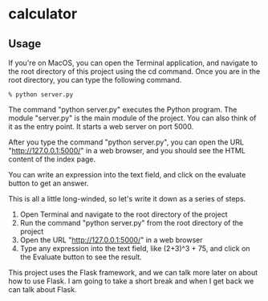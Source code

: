 # calculator

## Usage

If you're on MacOS, you can open the Terminal application, and navigate to the root directory of this project using the cd command. Once you are in the root directory, you can type the following command.

    % python server.py

The command "python server.py" executes the Python program. The module "server.py" is the main module of the project. You can also think of it as the entry point. It starts a web server on port 5000.

After you type the command "python server.py", you can open the URL "http://127.0.0.1:5000/" in a web browser, and you should see the HTML content of the index page.

You can write an expression into the text field, and click on the evaluate button to get an answer.

This is all a little long-winded, so let's write it down as a series of steps.

1. Open Terminal and navigate to the root directory of the project
2. Run the command "python server.py" from the root directory of the project
3. Open the URL "http://127.0.0.1:5000/" in a web browser
4. Type any expression into the text field, like (2+3)^3 + 75, and click on the Evaluate button to see the result.

This project uses the Flask framework, and we can talk more later on about how to use Flask. I am going to take a short break and when I get back we can talk about Flask.
